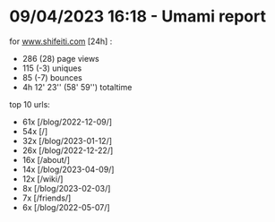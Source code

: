 # 09/04/2023 16:18 - Umami report
for www.shifeiti.com [24h] :

 - 286 (28) page views
 - 115 (-3) uniques
 - 85 (-7) bounces
 - 4h 12' 23'' (58' 59'') totaltime


top 10 urls:
 - 61x [/blog/2022-12-09/]
 - 54x [/]
 - 32x [/blog/2023-01-12/]
 - 26x [/blog/2022-12-22/]
 - 16x [/about/]
 - 14x [/blog/2023-04-09/]
 - 12x [/wiki/]
 - 8x [/blog/2023-02-03/]
 - 7x [/friends/]
 - 6x [/blog/2022-05-07/]


